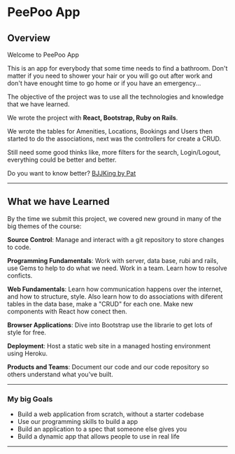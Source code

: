 # PeePoo App


Overview
---


Welcome to PeePoo App

This is an app for everybody that some time needs to find a bathroom.
Don't matter if you need to shower your hair or you will go out after work and don't have enought time to go home or if you have an emergency...

The objective of the project was to use all the technologies and knowledge that we have learned.

We wrote the project with **React, Bootstrap, Ruby on Rails**. 

We wrote the tables for Amenities, Locations, Bookings and Users then started to do the associations, next was the controllers for create a CRUD. 

Still need some good thinks like, more filters for the search, Login/Logout, everything could be better and better.

Do you want to know better? [BJJKing by Pat](https://pee-poo.herokuapp.com/#/)

---

## What we have Learned

By the time we submit this project, we covered new ground in many of the big themes of the course:

**Source Control**: Manage and interact with a git repository to store changes to code.

**Programming Fundamentals**: Work with server, data base, rubi and rails, use Gems to help to do what we need. Work in a team. Learn how to resolve conficts.

**Web Fundamentals**: Learn how communication happens over the internet, and how to structure, style. Also learn how to do associations with diferent tables in the data base, make a "CRUD" for each one. Make new components with React how conect then.

**Browser Applications**: Dive into Bootstrap use the librarie to get lots of style for free.

**Deployment**: Host a static web site in a managed hosting environment using Heroku.

**Products and Teams**: Document our code and our code repository so others understand what you've built.

---

### My big Goals

- Build a web application from scratch, without a starter codebase
- Use our programming skills to build a app
- Build an application to a spec that someone else gives you
- Build a dynamic app that allows people to use in real life

---

<!-- ###Necessary Deliverables

A working game, built by you, hosted somewhere on the internet
A link to your hosted working game in the URL section of your Github repo
A git repository hosted on Github, with a link to your hosted game, and frequent commits dating back to the very beginning of the project
A readme.md file with explanations of the technologies used, the approach taken, installation instructions, unsolved problems, etc.
##Emphasis
*Italic*, **Bold**, ***Both***

Alternatively: _italic_, __bold__, ___superfancy___

##Starred lists
* List 1
* List 2
* List 3

##Dashed lists
- Dashes
- Work
- Too

## Addition Lists
+ Plus
+ Also
+ Works

## Nubered lists

1. first
1. second

links work like this: [text for the link] (http://w3c.org/)

## Images
![Bill Murray](http://fillmarray.com/400/700)

## Code: backtick city
Refere to a variable like `counter` in special font.

```
const hello = function() {
  console.log('hello');
}
``` -->
